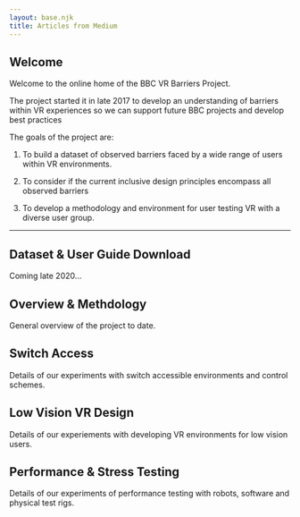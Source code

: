 ```yaml
---
layout: base.njk
title: Articles from Medium
---
```


## Welcome

Welcome to the online home of the BBC VR Barriers Project.

The project started it in late 2017 to develop an understanding of barriers within VR experiences so we can support future BBC projects and develop best practices

The goals of the project are:

1. To build a dataset of observed barriers faced by a wide range of users within VR environments. 

2. To consider if the current inclusive design principles encompass all observed barriers

3. To develop a methodology and environment for user testing VR with a diverse user group.

---

## Dataset & User Guide Download

Coming late 2020...

## Overview & Methdology

General overview of the project to date.

## Switch Access

Details of our experiments with switch accessible environments and control schemes.

## Low Vision VR Design

Details of our experiements with developing VR environments for low vision users.

## Performance & Stress Testing

Details of our experiments of performance testing with robots, software and physical test rigs.
